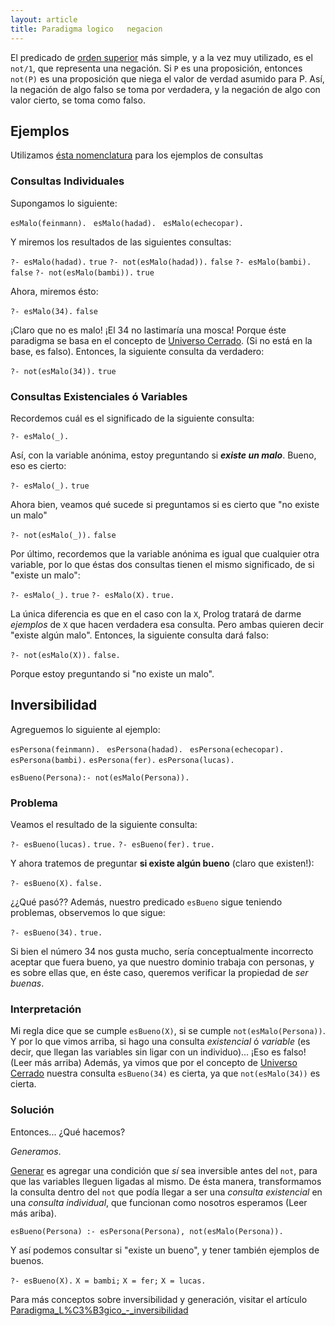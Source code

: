 ```yaml
---
layout: article
title: Paradigma logico   negacion
---
```


El predicado de [orden superior](orden-superior.html) más simple, y a la vez muy utilizado, es el `not/1`, que representa una negación. Si `P` es una proposición, entonces `not(P)` es una proposición que niega el valor de verdad asumido para P. Así, la negación de algo falso se toma por verdadera, y la negación de algo con valor cierto, se toma como falso.

Ejemplos
--------

Utilizamos [ésta nomenclatura](paradigma-l-c3-b3gico---un-poco-de-nomenclatura-consultas.html) para los ejemplos de consultas

### Consultas Individuales

Supongamos lo siguiente:

`esMalo(feinmann). `
`esMalo(hadad). `
`esMalo(echecopar).`

Y miremos los resultados de las siguientes consultas:

`?- esMalo(hadad).`
`true`
`?- not(esMalo(hadad)).`
`false`
`?- esMalo(bambi).`
`false`
`?- not(esMalo(bambi)).`
`true`

Ahora, miremos ésto:

`?- esMalo(34).`
`false`

¡Claro que no es malo! ¡El 34 no lastimaría una mosca! Porque éste paradigma se basa en el concepto de [Universo Cerrado](paradigma-l-c3-b3gico---introducci-c3-b3n-universo-cerrado.html). (Si no está en la base, es falso). Entonces, la siguiente consulta da verdadero:

`?- not(esMalo(34)).`
`true`

### Consultas Existenciales ó Variables

Recordemos cuál es el significado de la siguiente consulta:

`?- esMalo(_).`

Así, con la variable anónima, estoy preguntando si ***existe un malo***. Bueno, eso es cierto:

`?- esMalo(_).`
`true`

Ahora bien, veamos qué sucede si preguntamos si es cierto que "no existe un malo"

`?- not(esMalo(_)).`
`false`

Por último, recordemos que la variable anónima es igual que cualquier otra variable, por lo que éstas dos consultas tienen el mismo significado, de si "existe un malo":

`?- esMalo(_).`
`true`
`?- esMalo(X).`
`true.`

La única diferencia es que en el caso con la `X`, Prolog tratará de darme *ejemplos* de `X` que hacen verdadera esa consulta. Pero ambas quieren decir "existe algún malo". Entonces, la siguiente consulta dará falso:

`?- not(esMalo(X)).`
`false.`

Porque estoy preguntando si "no existe un malo".

Inversibilidad
--------------

Agreguemos lo siguiente al ejemplo:

`esPersona(feinmann). `
`esPersona(hadad). `
`esPersona(echecopar).`
`esPersona(bambi).`
`esPersona(fer).`
`esPersona(lucas).`

`esBueno(Persona):- not(esMalo(Persona)).`

### Problema

Veamos el resultado de la siguiente consulta:

`?- esBueno(lucas).`
`true.`
`?- esBueno(fer).`
`true.`

Y ahora tratemos de preguntar **si existe algún bueno** (claro que existen!):

`?- esBueno(X).`
`false.`

¿¿Qué pasó?? Además, nuestro predicado `esBueno` sigue teniendo problemas, observemos lo que sigue:

`?- esBueno(34).`
`true.`

Si bien el número 34 nos gusta mucho, sería conceptualmente incorrecto aceptar que fuera bueno, ya que nuestro dominio trabaja con personas, y es sobre ellas que, en éste caso, queremos verificar la propiedad de *ser buenas*.

### Interpretación

Mi regla dice que se cumple `esBueno(X)`, si se cumple `not(esMalo(Persona))`. Y por lo que vimos arriba, si hago una consulta *existencial* ó *variable* (es decir, que llegan las variables sin ligar con un individuo)... ¡Eso es falso! (Leer más arriba) Además, ya vimos que por el concepto de [Universo Cerrado](paradigma-l-c3-b3gico---introducci-c3-b3n-universo-cerrado.html) nuestra consulta `esBueno(34)` es cierta, ya que `not(esMalo(34))` es cierta.

### Solución

Entonces... ¿Qué hacemos?

*Generamos*.

[Generar](paradigma-logico---generacion.html) es agregar una condición que *sí* sea inversible antes del `not`, para que las variables lleguen ligadas al mismo. De ésta manera, transformamos la consulta dentro del `not` que podía llegar a ser una *consulta existencial* en una *consulta individual*, que funcionan como nosotros esperamos (Leer más ariba).

`esBueno(Persona) :- esPersona(Persona), not(esMalo(Persona)).`

Y así podemos consultar si "existe un bueno", y tener también ejemplos de buenos.

`?- esBueno(X).`
`X = bambi;`
`X = fer;`
`X = lucas.`

Para más conceptos sobre inversibilidad y generación, visitar el artículo [Paradigma\_L%C3%B3gico\_-\_inversibilidad](paradigma-l-c3-b3gico---inversibilidad.html)
